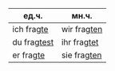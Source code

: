 
| ед.ч.              | мн.ч.              |
| ------------------ | ------------------ |
| ich frag<u>te</u>  | wir frag<u>ten</u> |
| du frag<u>test</u> | ihr frag<u>tet</u> |
| er frag<u>te</u>   | sie frag<u>ten</u> |
